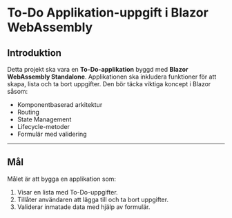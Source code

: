 
# **To-Do Applikation-uppgift i Blazor WebAssembly**

## **Introduktion**  
Detta projekt ska vara en **To-Do-applikation** byggd med **Blazor WebAssembly Standalone**. Applikationen ska inkludera funktioner för att skapa, lista och ta bort uppgifter. Den bör täcka viktiga koncept i Blazor såsom:  

- Komponentbaserad arkitektur  
- Routing  
- State Management  
- Lifecycle-metoder  
- Formulär med validering  

---

## **Mål**  
Målet är att bygga en applikation som:  
1. Visar en lista med To-Do-uppgifter.  
2. Tillåter användaren att lägga till och ta bort uppgifter.  
3. Validerar inmatade data med hjälp av formulär.  
